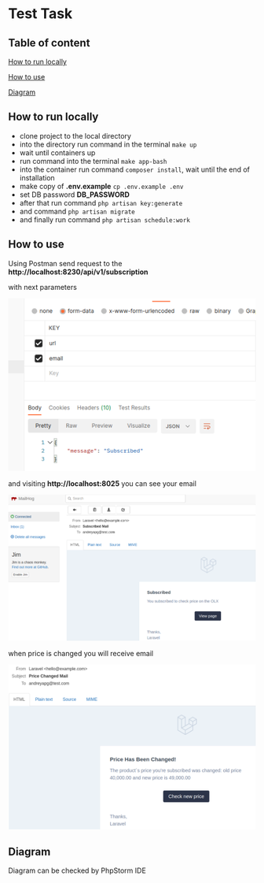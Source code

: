 # Test Task

## Table of content

[How to run locally](#how-to-run-locally)

[How to use](#how-to-use)

[Diagram](#diagram)


## How to run locally

- clone project to the local directory
- into the directory run command in the terminal ```make up```
- wait until containers up
- run command into the terminal ```make app-bash```
- into the container run command ```composer install```, wait until the end of installation
- make copy of **.env.example** ```cp .env.example .env```
- set DB password **DB_PASSWORD**
- after that run command ```php artisan key:generate```
- and command ```php artisan migrate```
- and finally run command ```php artisan schedule:work```


## How to use

Using Postman send request to the **http://localhost:8230/api/v1/subscription**

with next parameters

<img src="public/img/postman.png">

and visiting **http://localhost:8025** you can see your email

<img src="public/img/subscribed.png">

when price is changed you will receive email

<img src="public/img/price_changed.png">


## Diagram

Diagram can be checked by PhpStorm IDE